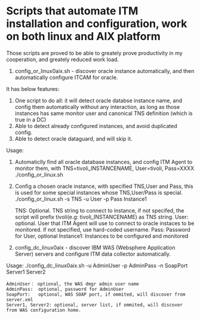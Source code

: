 # Scripts that automate ITM installation and configuration, work on both linux and AIX platform

Those scripts are proved to be able to greately prove productivity in my cooperation, and greately reduced work load.

1. config_or_linux0aix.sh - discover oracle instance automatically, and then automatically configure ITCAM for oracle. 

It has below features:
1) One script to do all: it will detect oracle databse instance name, and config them automatically without any interaction, as long as those instances has same monitor user and canonical TNS definition (which is true in a DC)
2) Able to detect already configured instances, and avoid duplicated config.
3) Able to detect oracle dataguard, and will skip it.



Usage:
1) Automaticlly find all oracle database instances, and config ITM Agent to monitor them, with TNS=tivoli_INSTANCENAME, User=tivoli, Pass=XXXX
	./config_or_linux.sh
2) Config a chosen oracle instance, with specified TNS,User and Pass, this is used for some special instances whose TNS,User/Pass is special.
	./config_or_linux.sh -s TNS -u User -p Pass Instance1
	
	TNS:  Optional. TNS string to connect to instance, if not specifed, the script will prefix tivoli(e.g: tivoli_INSTANCENAME) as TNS string. 
	User:  optional. User that ITM Agent will use to connect to oracle instaces to be monitored. if not specified, use hard-coded username.
	Pass:	Password for User, optional
	Instance1:	Instances to be configured and monitored

2. config_dc_linux0aix - discover IBM WAS (Websphere Application Server) servers and configure ITM data collector automatically. 

Usage:
	./config_dc_linux0aix.sh -u AdminUser -p AdminPass -n SoapPort Server1 Server2
	
	AdminUser： optional, the WAS dmgr admin user name
	AdminPass:	optional, password for AdminUser
	SoapPort:	optional, WAS SOAP port, if ommited, will discover from server.xml
	Server1, Server2: optional, server list, if ommited, will discover from WAS configuration home.
